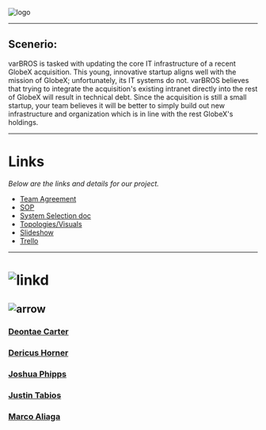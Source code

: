 ![logo](https://github.com/varBROS/varBROS/blob/main/var.png)
___
## **Scenerio:** 
varBROS is tasked with updating the core IT infrastructure of a recent GlobeX acquisition. This young, innovative startup aligns well with the mission of GlobeX; unfortunately, its IT systems do not. varBROS believes that trying to integrate the acquisition's existing intranet directly into the rest of GlobeX will result in technical debt. Since the acquisition is still a small startup, your team believes it will be better to simply build out new infrastructure and organization which is in line with the rest GlobeX's holdings.
___

# Links
*Below are the links and details for our project.*
- [Team Agreement](https://github.com/varBROS/varBROS/blob/main/Group%20Project_%20Team%20Agreement%20(1).pdf)
- [SOP](https://github.com/varBROS/varBROS/blob/main/SOP.md)
- [System Selection doc](https://github.com/varBROS/varBROS/blob/main/Ops-301d6%20Team3%20System%20Selection(Prep%202).pdf)
- [Topologies/Visuals](https://github.com/varBROS/varBROS/blob/main/varbros%20initial%20topology.pdf)
- [Slideshow](https://docs.google.com/presentation/d/1dPyzRTPf2aGJfoClzM-qQFnzpn36TnLyspsyvtsmA9A/edit) 
- [Trello](https://trello.com/b/Gq4Hd1kG/ops-301-team)
___

# ![linkd](https://github.com/varBROS/varBROS/blob/main/LinkedIn-button-Connect-With-Me.jpg)
## ![arrow](https://github.com/varBROS/varBROS/blob/main/giphy.gif)
### [Deontae Carter](https://www.linkedin.com/in/deontae-carter/)
### [Dericus Horner](https://www.linkedin.com/in/dericus-horner/)
### [Joshua Phipps](https://www.linkedin.com/in/joshua-phipps-755a20264/)
### [Justin Tabios](https://www.linkedin.com/in/justintabios/)
### [Marco Aliaga](https://www.linkedin.com/in/marcoaliaga8/)

